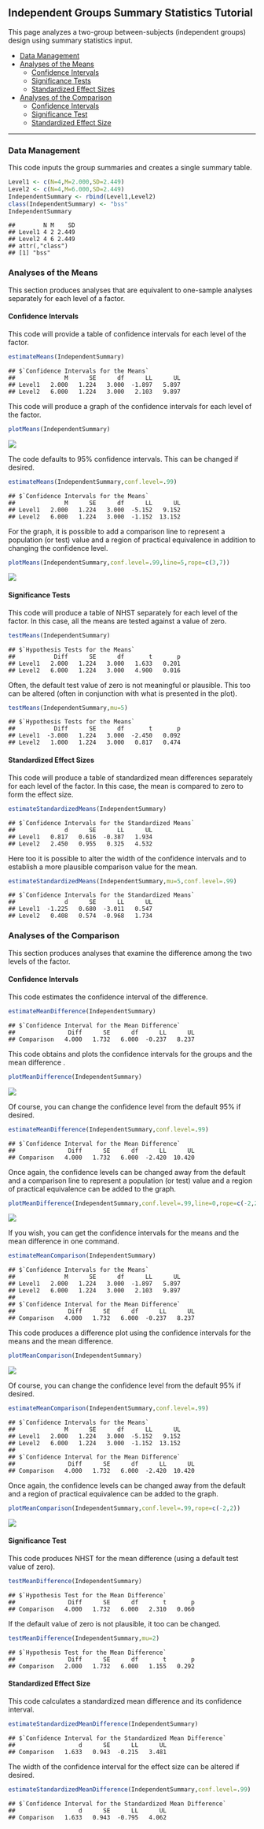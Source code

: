 
## Independent Groups Summary Statistics Tutorial

This page analyzes a two-group between-subjects (independent groups)
design using summary statistics input.

- [Data Management](#data-management)
- [Analyses of the Means](#analyses-of-the-means)
  - [Confidence Intervals](#confidence-intervals)
  - [Significance Tests](#significance-tests)
  - [Standardized Effect Sizes](#standardized-effect-sizes)
- [Analyses of the Comparison](#analyses-of-the-comparison)
  - [Confidence Intervals](#confidence-intervals)
  - [Significance Test](#significance-test)
  - [Standardized Effect Size](#standardized-effect-size)

------------------------------------------------------------------------

### Data Management

This code inputs the group summaries and creates a single summary table.

``` r
Level1 <- c(N=4,M=2.000,SD=2.449)
Level2 <- c(N=4,M=6.000,SD=2.449)
IndependentSummary <- rbind(Level1,Level2)
class(IndependentSummary) <- "bss"
IndependentSummary
```

    ##        N M    SD
    ## Level1 4 2 2.449
    ## Level2 4 6 2.449
    ## attr(,"class")
    ## [1] "bss"

### Analyses of the Means

This section produces analyses that are equivalent to one-sample
analyses separately for each level of a factor.

#### Confidence Intervals

This code will provide a table of confidence intervals for each level of
the factor.

``` r
estimateMeans(IndependentSummary)
```

    ## $`Confidence Intervals for the Means`
    ##              M      SE      df      LL      UL
    ## Level1   2.000   1.224   3.000  -1.897   5.897
    ## Level2   6.000   1.224   3.000   2.103   9.897

This code will produce a graph of the confidence intervals for each
level of the factor.

``` r
plotMeans(IndependentSummary)
```

![](figures/Independent-Summary-MeansA-1.png)<!-- -->

The code defaults to 95% confidence intervals. This can be changed if
desired.

``` r
estimateMeans(IndependentSummary,conf.level=.99)
```

    ## $`Confidence Intervals for the Means`
    ##              M      SE      df      LL      UL
    ## Level1   2.000   1.224   3.000  -5.152   9.152
    ## Level2   6.000   1.224   3.000  -1.152  13.152

For the graph, it is possible to add a comparison line to represent a
population (or test) value and a region of practical equivalence in
addition to changing the confidence level.

``` r
plotMeans(IndependentSummary,conf.level=.99,line=5,rope=c(3,7))
```

![](figures/Independent-Summary-MeansB-1.png)<!-- -->

#### Significance Tests

This code will produce a table of NHST separately for each level of the
factor. In this case, all the means are tested against a value of zero.

``` r
testMeans(IndependentSummary)
```

    ## $`Hypothesis Tests for the Means`
    ##           Diff      SE      df       t       p
    ## Level1   2.000   1.224   3.000   1.633   0.201
    ## Level2   6.000   1.224   3.000   4.900   0.016

Often, the default test value of zero is not meaningful or plausible.
This too can be altered (often in conjunction with what is presented in
the plot).

``` r
testMeans(IndependentSummary,mu=5)
```

    ## $`Hypothesis Tests for the Means`
    ##           Diff      SE      df       t       p
    ## Level1  -3.000   1.224   3.000  -2.450   0.092
    ## Level2   1.000   1.224   3.000   0.817   0.474

#### Standardized Effect Sizes

This code will produce a table of standardized mean differences
separately for each level of the factor. In this case, the mean is
compared to zero to form the effect size.

``` r
estimateStandardizedMeans(IndependentSummary)
```

    ## $`Confidence Intervals for the Standardized Means`
    ##              d      SE      LL      UL
    ## Level1   0.817   0.616  -0.387   1.934
    ## Level2   2.450   0.955   0.325   4.532

Here too it is possible to alter the width of the confidence intervals
and to establish a more plausible comparison value for the mean.

``` r
estimateStandardizedMeans(IndependentSummary,mu=5,conf.level=.99)
```

    ## $`Confidence Intervals for the Standardized Means`
    ##              d      SE      LL      UL
    ## Level1  -1.225   0.680  -3.011   0.547
    ## Level2   0.408   0.574  -0.968   1.734

### Analyses of the Comparison

This section produces analyses that examine the difference among the two
levels of the factor.

#### Confidence Intervals

This code estimates the confidence interval of the difference.

``` r
estimateMeanDifference(IndependentSummary)
```

    ## $`Confidence Interval for the Mean Difference`
    ##               Diff      SE      df      LL      UL
    ## Comparison   4.000   1.732   6.000  -0.237   8.237

This code obtains and plots the confidence intervals for the groups and
the mean difference .

``` r
plotMeanDifference(IndependentSummary)
```

![](figures/Independent-Summary-DifferenceA-1.png)<!-- -->

Of course, you can change the confidence level from the default 95% if
desired.

``` r
estimateMeanDifference(IndependentSummary,conf.level=.99)
```

    ## $`Confidence Interval for the Mean Difference`
    ##               Diff      SE      df      LL      UL
    ## Comparison   4.000   1.732   6.000  -2.420  10.420

Once again, the confidence levels can be changed away from the default
and a comparison line to represent a population (or test) value and a
region of practical equivalence can be added to the graph.

``` r
plotMeanDifference(IndependentSummary,conf.level=.99,line=0,rope=c(-2,2))
```

![](figures/Independent-Summary-DifferenceB-1.png)<!-- -->

If you wish, you can get the confidence intervals for the means and the
mean difference in one command.

``` r
estimateMeanComparison(IndependentSummary)
```

    ## $`Confidence Intervals for the Means`
    ##              M      SE      df      LL      UL
    ## Level1   2.000   1.224   3.000  -1.897   5.897
    ## Level2   6.000   1.224   3.000   2.103   9.897
    ## 
    ## $`Confidence Interval for the Mean Difference`
    ##               Diff      SE      df      LL      UL
    ## Comparison   4.000   1.732   6.000  -0.237   8.237

This code produces a difference plot using the confidence intervals for
the means and the mean difference.

``` r
plotMeanComparison(IndependentSummary)
```

![](figures/Independent-Summary-ComparisonA-1.png)<!-- -->

Of course, you can change the confidence level from the default 95% if
desired.

``` r
estimateMeanComparison(IndependentSummary,conf.level=.99)
```

    ## $`Confidence Intervals for the Means`
    ##              M      SE      df      LL      UL
    ## Level1   2.000   1.224   3.000  -5.152   9.152
    ## Level2   6.000   1.224   3.000  -1.152  13.152
    ## 
    ## $`Confidence Interval for the Mean Difference`
    ##               Diff      SE      df      LL      UL
    ## Comparison   4.000   1.732   6.000  -2.420  10.420

Once again, the confidence levels can be changed away from the default
and a region of practical equivalence can be added to the graph.

``` r
plotMeanComparison(IndependentSummary,conf.level=.99,rope=c(-2,2))
```

![](figures/Independent-Summary-ComparisonB-1.png)<!-- -->

#### Significance Test

This code produces NHST for the mean difference (using a default test
value of zero).

``` r
testMeanDifference(IndependentSummary)
```

    ## $`Hypothesis Test for the Mean Difference`
    ##               Diff      SE      df       t       p
    ## Comparison   4.000   1.732   6.000   2.310   0.060

If the default value of zero is not plausible, it too can be changed.

``` r
testMeanDifference(IndependentSummary,mu=2)
```

    ## $`Hypothesis Test for the Mean Difference`
    ##               Diff      SE      df       t       p
    ## Comparison   2.000   1.732   6.000   1.155   0.292

#### Standardized Effect Size

This code calculates a standardized mean difference and its confidence
interval.

``` r
estimateStandardizedMeanDifference(IndependentSummary)
```

    ## $`Confidence Interval for the Standardized Mean Difference`
    ##                  d      SE      LL      UL
    ## Comparison   1.633   0.943  -0.215   3.481

The width of the confidence interval for the effect size can be altered
if desired.

``` r
estimateStandardizedMeanDifference(IndependentSummary,conf.level=.99)
```

    ## $`Confidence Interval for the Standardized Mean Difference`
    ##                  d      SE      LL      UL
    ## Comparison   1.633   0.943  -0.795   4.062
